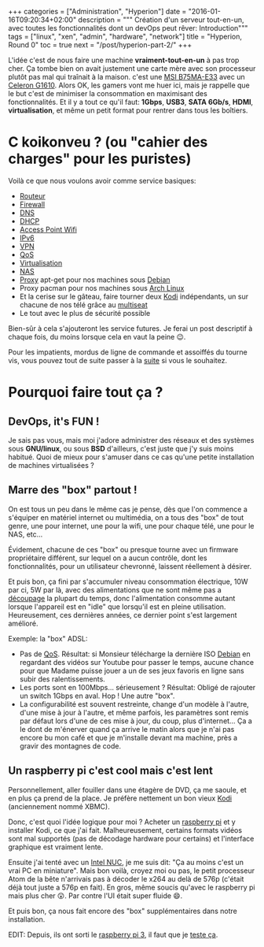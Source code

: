 +++
categories = ["Administration", "Hyperion"]
date = "2016-01-16T09:20:34+02:00"
description = """
Création d'un serveur tout-en-un, avec toutes les
fonctionnalités dont un devOps peut rêver: Introduction"""
tags = ["linux", "xen", "admin", "hardware", "network"]
title = "Hyperion, Round 0"
toc = true
next = "/post/hyperion-part-2/"
+++

L'idée c'est de nous faire une machine **vraiment-tout-en-un** à pas trop
cher. Ça tombe bien on avait justement une carte mère avec son processeur plutôt
pas mal qui traînait à la maison. c'est
une [MSI B75MA-E33](https://www.msi.com/Motherboard/B75MA-E33.html) avec
un
[Celeron G1610](http://ark.intel.com/products/71072/Intel-Celeron-Processor-G1610-2M-Cache-2_60-GHz).
Alors OK, les gamers vont me huer ici, mais je rappelle que le but c'est de
minimiser la consommation en maximisant des fonctionnalités. Et il y a tout ce
qu'il faut: **1Gbps**, **USB3**, **SATA 6Gb/s**, **HDMI**, **virtualisation**,
et même un petit format pour rentrer dans tous les boîtiers.

# C koikonveu ? (ou "cahier des charges" pour les puristes)
Voilà ce que nous voulons avoir comme service basiques:

 * [Routeur](https://fr.wikipedia.org/wiki/Routeur)
 * [Firewall](https://fr.wikipedia.org/wiki/Pare-feu_(informatique))
 * [DNS](https://fr.wikipedia.org/wiki/Domain_Name_System)
 * [DHCP](https://fr.wikipedia.org/wiki/Dynamic_Host_Configuration_Protocol)
 * [Access Point Wifi](https://fr.wikipedia.org/wiki/Point_d%27acc%C3%A8s_sans_fil)
 * [IPv6](https://fr.wikipedia.org/wiki/IPv6)
 * [VPN](https://fr.wikipedia.org/wiki/R%C3%A9seau_priv%C3%A9_virtuel)
 * [QoS](https://fr.wikipedia.org/wiki/Qualit%C3%A9_de_service)
 * [Virtualisation](https://fr.wikipedia.org/wiki/Virtualisation)
 * [NAS](https://fr.wikipedia.org/wiki/Serveur_de_stockage_en_r%C3%A9seau)
 * [Proxy](https://fr.wikipedia.org/wiki/Proxy) apt-get pour nos machines
   sous [Debian](http://www.debian.org)
 * Proxy pacman pour nos machines sous [Arch Linux](https://www.archlinux.org/)
 * Et la cerise sur le gâteau, faire tourner deux [Kodi](https://kodi.tv/)
   indépendants, un sur chacune de nos télé grâce
   au [multiseat](https://en.wikipedia.org/wiki/Multiseat_configuration)
 * Le tout avec le plus de sécurité possible
 
Bien-sûr à cela s'ajouteront les service futures. Je ferai un post descriptif à
chaque fois, du moins lorsque cela en vaut la peine :wink:.

Pour les impatients, mordus de ligne de commande et assoiffés du tourne vis, vous
pouvez tout de suite passer à la [suite](/post/hyperion-part-2) si vous le souhaitez.
 
# Pourquoi faire tout ça ?
## DevOps, it's FUN !
Je sais pas vous, mais moi j'adore administrer des réseaux et des systèmes sous
**GNU/linux**, ou sous **BSD** d'ailleurs, c'est juste que j'y suis moins
habitué. Quoi de mieux pour s'amuser dans ce cas qu'une petite installation de
machines virtualisées ?

## Marre des "box" partout !
On est tous un peu dans le même cas je pense, dès que l'on commence a s'équiper
en matériel internet ou multimédia, on a tous des "box" de tout genre, une pour
internet, une pour la wifi, une pour chaque télé, une pour le NAS, etc...

Évidement, chacune de ces "box" ou presque tourne avec un firmware propriétaire
différent, sur lequel on a aucun contrôle, dont les fonctionnalités, pour un
utilisateur chevronné, laissent réellement à désirer.

Et puis bon, ça fini par s'accumuler niveau consommation électrique, 10W par ci,
5W par là, avec des alimentations que ne sont même pas
a [découpage](https://fr.wikipedia.org/wiki/Alimentation_%C3%A0_d%C3%A9coupage)
la plupart du temps, donc l'alimentation consomme autant lorsque l'appareil est
en "idle" que lorsqu'il est en pleine utilisation. Heureusement, ces dernières
années, ce dernier point s'est largement amélioré.

Exemple: la "box" ADSL:

 * Pas de [QoS](https://fr.wikipedia.org/wiki/Qualit%C3%A9_de_service).
   Résultat: si Monsieur télécharge la dernière
   ISO [Debian](http://www.debian.org) en regardant des vidéos sur Youtube pour
   passer le temps, aucune chance pour que Madame puisse jouer a un de ses jeux
   favoris en ligne sans subir des ralentissements.
 * Les ports sont en 100Mbps... sérieusement ? Résultat: Obligé de rajouter un
   switch 1Gbps en aval. Hop ! Une autre "box".
 * La configurabilité est souvent restreinte, change d'un modèle à l'autre,
   d'une mise à jour à l'autre, et même parfois, les paramètres sont remis par
   défaut lors d'une de ces mise à jour, du coup, plus d'internet... Ça a le
   dont de m'énerver quand ça arrive le matin alors que je n'ai pas encore bu
   mon café et que je m'installe devant ma machine, près a gravir des montagnes
   de code.
   
## Un raspberry pi c'est cool mais c'est lent
Personnellement, aller fouiller dans une étagère de DVD, ça me saoule, et en
plus ça prend de la place. Je préfère nettement un bon
vieux [Kodi](https://kodi.tv/) (anciennement nommé XBMC).

Donc, c'est quoi l'idée logique pour moi ? Acheter
un [raspberry pi](https://www.raspberrypi.org/) et y installer Kodi, ce que j'ai
fait. Malheureusement, certains formats vidéos sont mal supportés (pas de
décodage hardware pour certains) et l'interface graphique est vraiment lente.

Ensuite j'ai tenté avec
un [Intel NUC](http://ark.intel.com/products/78577/Intel-NUC-Kit-DE3815TYKHE),
je me suis dit: "Ça au moins c'est un vrai PC en miniature". Mais bon voilà,
croyez moi ou pas, le petit processeur Atom de la bête n'arrivais pas à décoder
le x264 au delà de 576p (c'était déjà tout juste a 576p en fait). En gros, même
soucis qu'avec le raspberry pi mais plus cher :astonished:. Par contre l'UI était
super fluide :smile:.

Et puis bon, ça nous fait encore des "box" supplémentaires dans notre
installation.

EDIT: Depuis, ils ont sorti le
[raspberry pi 3](https://www.raspberrypi.org/products/raspberry-pi-3-model-b/),
il faut que je [teste ça](/post/raspberry-pi-3).


